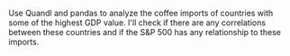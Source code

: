 Use Quandl and pandas to analyze the coffee imports of countries with some of the highest GDP value. I'll check if there are any correlations between these countries and if the S&P 500 has any relationship to these imports.
